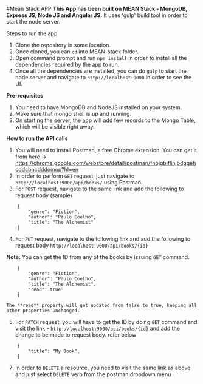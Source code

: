 #Mean Stack APP
**This App has been built on MEAN Stack - MongoDB, Express JS, Node JS and Angular JS.**
It uses 'gulp' build tool in order to start the node server.

Steps to run the app:

1. Clone the repository in some location.
2. Once cloned, you can `cd` into MEAN-stack folder.
3. Open command prompt and run `npm install` in order to install all the dependencies required by the app to run.
4. Once all the dependencies are installed, you can do `gulp` to start the node server and navigate to `http://localhost:9000` in order to see the UI.

**Pre-requisites**
1. You need to have MongoDB and NodeJS installed on your system.
2. Make sure that mongo shell is up and running.
3. On starting the server, the app will add few records to the Mongo Table, which will be visible right away.

**How to run the API calls**
1. You will need to install Postman, a free Chrome extension. You can get it from here -> https://chrome.google.com/webstore/detail/postman/fhbjgbiflinjbdggehcddcbncdddomop?hl=en
2. In order to perform `GET` request, just navigate to 
` http://localhost:9000/api/books/`
    using Postman.
3. For `POST` request, navigate to the same link and add the following to request body (sample)
```
    {
        "genre": "Fiction",
        "author": "Paulo Coelho",
        "title": "The Alchemist"
    }
```
4. For `PUT` request, navigate to the following link and add the following to request body
`http://localhost:9000/api/books/{id}`

**Note:** You can get the ID from any of the books by issuing `GET` command.

```
    {
        "genre": "Fiction",
        "author": "Paulo Coelho",
        "title": "The Alchemist",
        "read": true
    }
```
    The **read** property will get updated from false to true, keeping all other properties unchanged.

5. For `PATCH` request, you will have to get the ID by doing `GET` command and visit the link - `http://localhost:9000/api/books/{id}` and add the change to be made to request body. refer below
```   
    {
        "title": "My Book",
    }
```

7. In order to `DELETE` a resource, you need to visit the same link as above and just select `DELETE` verb from the       postman dropdown menu
